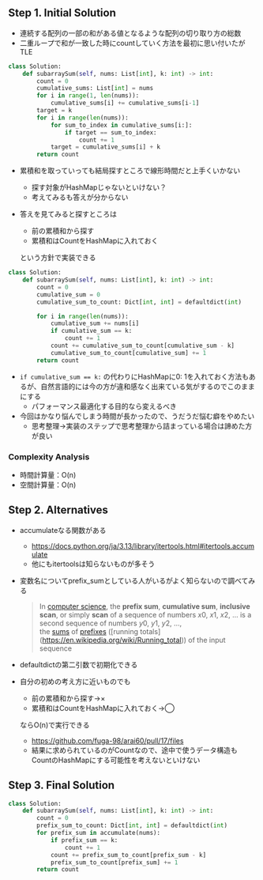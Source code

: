 ## Step 1. Initial Solution

- 連続する配列の一部の和がある値となるような配列の切り取り方の総数
- 二重ループで和が一致した時にcountしていく方法を最初に思い付いたがTLE

```python
class Solution:
    def subarraySum(self, nums: List[int], k: int) -> int:
        count = 0
        cumulative_sums: List[int] = nums
        for i in range(1, len(nums)):
            cumulative_sums[i] += cumulative_sums[i-1]
        target = k
        for i in range(len(nums)):
            for sum_to_index in cumulative_sums[i:]:
                if target == sum_to_index:
                    count += 1
            target = cumulative_sums[i] + k
        return count
```

- 累積和を取っていっても結局探すところで線形時間だと上手くいかない
    - 探す対象がHashMapじゃないといけない？
    - 考えてみるも答えが分からない
- 答えを見てみると探すところは
    - 前の累積和から探す
    - 累積和はCountをHashMapに入れておく
    
    という方針で実装できる
    

```python
class Solution:
    def subarraySum(self, nums: List[int], k: int) -> int:
        count = 0
        cumulative_sum = 0
        cumulative_sum_to_count: Dict[int, int] = defaultdict(int)

        for i in range(len(nums)):
            cumulative_sum += nums[i]
            if cumulative_sum == k:
                count += 1
            count += cumulative_sum_to_count[cumulative_sum - k]
            cumulative_sum_to_count[cumulative_sum] += 1
        return count
```

- `if cumulative_sum == k:` の代わりにHashMapに0: 1を入れておく方法もあるが、自然言語的には今の方が違和感なく出来ている気がするのでこのままにする
    - パフォーマンス最適化する目的なら変えるべき
- 今回はかなり悩んでしまう時間が長かったので、うだうだ悩む癖をやめたい
    - 思考整理→実装のステップで思考整理から詰まっている場合は諦めた方が良い

### Complexity Analysis

- 時間計算量：O(n)
- 空間計算量：O(n)

## Step 2. Alternatives

- accumulateなる関数がある
    - https://docs.python.org/ja/3.13/library/itertools.html#itertools.accumulate
    - 他にもitertoolsは知らないものが多そう
- 変数名についてprefix_sumとしている人がいるがよく知らないので調べてみる
    
    > In [computer science](https://en.wikipedia.org/wiki/Computer_science), the **prefix sum**, **cumulative sum**, **inclusive scan**, or simply **scan** of a sequence of numbers *x*0, *x*1, *x*2, ... is a second sequence of numbers *y*0, *y*1, *y*2, ..., the [sums](https://en.wikipedia.org/wiki/Summation) of [prefixes](https://en.wikipedia.org/wiki/Prefix_(computer_science)) ([running totals](https://en.wikipedia.org/wiki/Running_total)) of the input sequence
    > 
- defaultdictの第二引数で初期化できる
- 自分の初めの考え方に近いものでも
    - 前の累積和から探す→×
    - 累積和はCountをHashMapに入れておく→◯
    
    ならO(n)で実行できる
    
    - https://github.com/fuga-98/arai60/pull/17/files
    - 結果に求められているのがCountなので、途中で使うデータ構造もCountのHashMapにする可能性を考えないといけない

## Step 3. Final Solution

```python
class Solution:
    def subarraySum(self, nums: List[int], k: int) -> int:
        count = 0
        prefix_sum_to_count: Dict[int, int] = defaultdict(int)
        for prefix_sum in accumulate(nums):
            if prefix_sum == k:
                count += 1
            count += prefix_sum_to_count[prefix_sum - k]
            prefix_sum_to_count[prefix_sum] += 1
        return count
```
